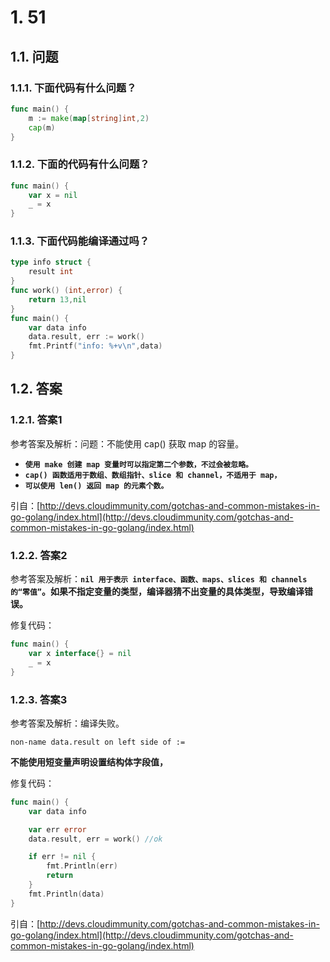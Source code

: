 # 1. 51

## 1.1. 问题

### 1.1.1. 下面代码有什么问题？

```go
func main() {
    m := make(map[string]int,2)
    cap(m) 
}
```

### 1.1.2. 下面的代码有什么问题？

```go
func main() {  
    var x = nil 
    _ = x
}
```

### 1.1.3. 下面代码能编译通过吗？

```go
type info struct {
    result int
}
func work() (int,error) {
    return 13,nil
}
func main() {
    var data info
    data.result, err := work() 
    fmt.Printf("info: %+v\n",data)
}
```

## 1.2. 答案

### 1.2.1. 答案1


参考答案及解析：问题：不能使用 cap() 获取 map 的容量。

* **`使用 make 创建 map 变量时可以指定第二个参数，不过会被忽略。`**
*  **`cap() 函数适用于数组、数组指针、slice 和 channel，不适用于 map，`**
* **`可以使用 len() 返回 map 的元素个数。`**

引自：[http://devs.cloudimmunity.com/gotchas-and-common-mistakes-in-go-golang/index.html](http://devs.cloudimmunity.com/gotchas-and-common-mistakes-in-go-golang/index.html)

### 1.2.2. 答案2

参考答案及解析：**`nil 用于表示 interface、函数、maps、slices 和 channels 的“零值”`。如果不指定变量的类型，编译器猜不出变量的具体类型，导致编译错误。**

修复代码：

```go
func main() {
    var x interface{} = nil
    _ = x
}
```

### 1.2.3. 答案3 

参考答案及解析：编译失败。

    non-name data.result on left side of :=

**不能使用短变量声明设置结构体字段值，**

修复代码：

```go
func main() {
    var data info

    var err error
    data.result, err = work() //ok

    if err != nil {
        fmt.Println(err)
        return
    }
    fmt.Println(data)
}
```

引自：[http://devs.cloudimmunity.com/gotchas-and-common-mistakes-in-go-golang/index.html](http://devs.cloudimmunity.com/gotchas-and-common-mistakes-in-go-golang/index.html)

